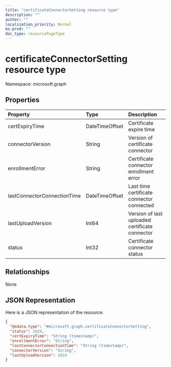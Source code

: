 ```yaml
---
title: "certificateConnectorSetting resource type"
description: ""
author: ""
localization_priority: Normal
ms.prod: ""
doc_type: resourcePageType
---
```


# certificateConnectorSetting resource type


Namespace: microsoft.graph



## Properties
|Property|Type|Description|
|:---|:---|:---|
|certExpiryTime|DateTimeOffset|Certificate expire time|
|connectorVersion|String|Version of certificate connector|
|enrollmentError|String|Certificate connector enrollment error|
|lastConnectorConnectionTime|DateTimeOffset|Last time certificate connector connected|
|lastUploadVersion|Int64|Version of last uploaded certificate connector|
|status|Int32|Certificate connector status|

## Relationships
None

## JSON Representation
Here is a JSON representation of the resource.
<!-- {
  "blockType": "resource",
  "@odata.type": "microsoft.graph.certificateConnectorSetting"
}
-->
``` json
{
  "@odata.type": "#microsoft.graph.certificateConnectorSetting",
  "status": 1024,
  "certExpiryTime": "String (timestamp)",
  "enrollmentError": "String",
  "lastConnectorConnectionTime": "String (timestamp)",
  "connectorVersion": "String",
  "lastUploadVersion": 1024
}
```

